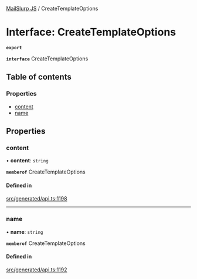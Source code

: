 [MailSlurp JS](../README.md) / CreateTemplateOptions

# Interface: CreateTemplateOptions

**`export`**

**`interface`** CreateTemplateOptions

## Table of contents

### Properties

- [content](CreateTemplateOptions.md#content)
- [name](CreateTemplateOptions.md#name)

## Properties

### content

• **content**: `string`

**`memberof`** CreateTemplateOptions

#### Defined in

[src/generated/api.ts:1198](https://github.com/mailslurp/mailslurp-client/blob/6bcf839/src/generated/api.ts#L1198)

___

### name

• **name**: `string`

**`memberof`** CreateTemplateOptions

#### Defined in

[src/generated/api.ts:1192](https://github.com/mailslurp/mailslurp-client/blob/6bcf839/src/generated/api.ts#L1192)
